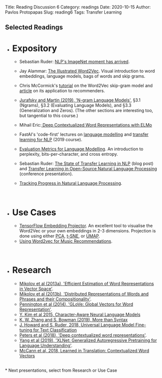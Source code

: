 Title: Reading Discussion 6
Category: readings
Date: 2020-10-15
Author: Pavlos Protopapas
Slug: reading6
Tags: Transfer Learning


## Selected Readings
- # Expository
	- Sebastian Ruder: [NLP's ImageNet moment has arrived](https://thegradient.pub/nlp-imagenet/).
	- Jay Alammar: [The Illustrated Word2Vec](http://jalammar.github.io/illustrated-word2vec/). Visual introduction to word embeddings, language models, bags of words and skip grams.
    - Chris McCormick's [tutorial](http://mccormickml.com/2016/04/19/word2vec-tutorial-the-skip-gram-model/) on the Word2Vec skip-gram model and [article](http://mccormickml.com/2018/06/15/applying-word2vec-to-recommenders-and-advertising/) on its application to recommenders.
    - [Jurafsky and Martin (2019), 'N-gram Language Models'](https://web.stanford.edu/~jurafsky/slp3/3.pdf), §3.1 (Ngrams), §3.2 (Evaluating Language Models), and §3.3 (Generalization and Zeros). (The other sections are interesting too, but tangential to this course.)

	- Mihail Eric:[ Deep Contextualized Word Representations with ELMo](https://www.mihaileric.com/posts/deep-contextualized-word-representations-elmo)

    - FastAI's 'code-first' lectures on [language modelling](https://www.youtube.com/watch?v=PNNHaQUQqW8&list=PLtmWHNX-gukKocXQOkQjuVxglSDYWsSh9) and [transfer learning for NLP](https://www.youtube.com/watch?v=5gCQvuznKn0&list=PLtmWHNX-gukKocXQOkQjuVxglSDYWsSh9) (2019 course).
    - [Evaluation Metrics for Language Modelling](https://thegradient.pub/understanding-evaluation-metrics-for-language-models/). An introduction to perplexity, bits-per-character, and cross entropy.
    - Sebastian Ruder: [The State of Transfer Learning in NLP](https://ruder.io/state-of-transfer-learning-in-nlp/) (blog post) and [Transfer Learning in Open-Source Natural Language Processing](https://www.youtube.com/watch?v=hNPwRPg9BrQ&list=PLBmcuObd5An4UC6jvK_-eSl6jCvP1gwXc) (conference presentation).
    - [Tracking Progress in Natural Language Processing](https://nlpprogress.com/).

<br>

- # Use Cases
    - [TensorFlow Embedding Projector](https://projector.tensorflow.org/). An excellent tool to visualise the Word2Vec or your own embeddings in 2-3 dimensions. Projection is done using either [PCA](https://github.com/cs109/2015/blob/master/Lectures/09-ClassificationPCA.pdf), [t-SNE](https://www.jmlr.org/papers/volume9/vandermaaten08a/vandermaaten08a.pdf), or [UMAP](https://pair-code.github.io/understanding-umap/).
    - [Using Word2vec for Music Recommendations](https://towardsdatascience.com/using-word2vec-for-music-recommendations-bb9649ac2484).

<br> 

- # Research
    - [Mikolov et al (2013a), 'Efficient Estimation of Word Representations in Vector Space'](https://arxiv.org/abs/1301.3781).  
    - [Mikolov et al (2013b), 'Distributed Representations of Words and Phrases and their Compositionality'](https://arxiv.org/abs/1310.4546).  
    - [Pennington et al (2014), 'GLoVe: Global Vectors for Word Representation'](https://nlp.stanford.edu/projects/glove/). 
    - [Y. Kim et al 2015, Character-Aware Neural Language Models](https://arxiv.org/pdf/1508.06615.pdf)
    - [K. W. Zhang and S. Bowman (2019), More than Syntax](https://arxiv.org/abs/1809.10040)
	- [J. Howard and S. Ruder, 2018, Universal Language Model Fine-tuning for Text Classification](https://arxiv.org/pdf/1801.06146.pdf)
    - [Peters et al (2018), 'Deep contextualized word representations'](https://arxiv.org/abs/1802.05365). 
    - [Yang et al (2019), 'XLNet: Generalized Autoregressive Pretraining for Language Understanding'](https://arxiv.org/abs/1906.08237).     
    - [McCann et al, 2018, Learned in Translation: Contextualized Word Vectors](https://arxiv.org/pdf/1708.00107.pdf)


<br>
* Next presentations, select from Research or Use Case